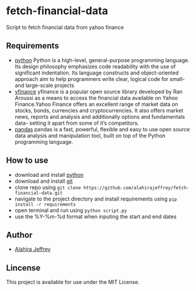# fetch-financial-data
Script to fetch financial data from yahoo finance

## Requirements
- [python](https://www.python.org/) Python is a high-level, general-purpose programming language. Its design philosophy emphasizes code readability with the use of significant indentation. Its language constructs and object-oriented approach aim to help programmers write clear, logical code for small- and large-scale projects 
- [yfinance](https://pypi.org/project/yfinance/) yfinance is a popular open source library developed by Ran Aroussi as a means to access the financial data available on Yahoo Finance.Yahoo Finance offers an excellent range of market data on stocks, bonds, currencies and cryptocurrencies. It also offers market news, reports and analysis and additionally options and fundamentals data- setting it apart from some of it’s competitors.
- [pandas](https://pandas.pydata.org/) pandas is a fast, powerful, flexible and easy to use open source data analysis and manipulation tool, built on top of the Python programming language.

## How to use
- download and install [python](https://www.python.org/)
- download and install [git](https://git-scm.com/) 
- clone repo using `git clone https://github.com/alahirajeffrey/fetch-financial-data.git`
- navigate to the project directory and install requirements using `pip install -r requirements`
- open terminal and run using `python script.py` 
- use the %Y-%m-%d format when inputing the start and end dates

## Author
* [Alahira Jeffrey](https://github.com/alahirajeffrey)

## Lincense
This project is available for use under the MIT License.